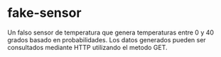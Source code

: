 # fake-sensor

Un falso sensor de temperatura que genera temperaturas entre 0 y 40 grados basado en probabilidades.
Los datos generados pueden ser consultados mediante HTTP utilizando el metodo GET.
